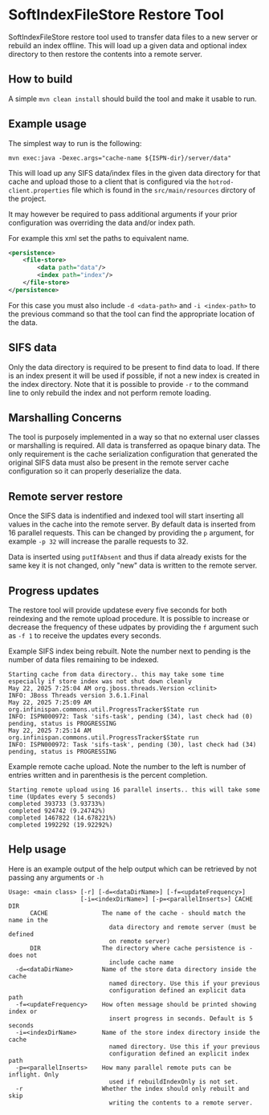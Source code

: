 # SoftIndexFileStore Restore Tool
SoftIndexFileStore restore tool used to transfer data files to a new server or rebuild an index offline.
This will load up a given data and optional index directory to then restore the contents into a remote server.

## How to build

A simple `mvn clean install` should build the tool and make it usable to run.

## Example usage

The simplest way to run is the following:

`mvn exec:java -Dexec.args="cache-name ${ISPN-dir}/server/data"`

This will load up any SIFS data/index files in the given data directory for that cache and
upload those to a client that is configured via the `hotrod-client.properties` file which
is found in the `src/main/resources` dirctory of the project.


It may however be required to pass additional arguments if your prior configuration was overriding
the data and/or index path.

For example this xml set the paths to equivalent name.
```xml
<persistence>
    <file-store>
        <data path="data"/>
        <index path="index"/>
    </file-store>
</persistence>
```

For this case you must also include `-d <data-path>` and `-i <index-path>` to the previous command so
that the tool can find the appropriate location of the data.

## SIFS data

Only the data directory is required to be present to find data to load. If there is an index present it will
be used if possible, if not a new index is created in the index directory.
Note that it is possible to provide `-r` to the command line to only rebuild the index and not perform remote loading.

## Marshalling Concerns

The tool is purposely implemented in a way so that no external user classes or marshalling is required.
All data is transferred as opaque binary data.
The only requirement is the cache serialization configuration that generated the original SIFS data must
also be present in the remote server cache configuration so it can properly deserialize the data.

## Remote server restore

Once the SIFS data is indentified and indexed tool will start inserting all values in the cache into the remote server.
By default data is inserted from 16 parallel requests. This can be changed by providing the `p` argument, for example 
`-p 32` will increase the paralle requests to 32.

Data is inserted using `putIfAbsent` and thus if data already exists for the same key it is not changed, only "new"
data is written to the remote server.

## Progress updates

The restore tool will provide updatese every five seconds for both reindexing and the remote upload procedure.
It is possible to increase or decrease the frequency of these udpates by providing the `f` argument such as `-f 1`
to receive the updates every seconds.

Example SIFS index being rebuilt. Note the number next to pending is the number of data files remaining to be
indexed.

```
Starting cache from data directory.. this may take some time especially if store index was not shut down cleanly
May 22, 2025 7:25:04 AM org.jboss.threads.Version <clinit>
INFO: JBoss Threads version 3.6.1.Final
May 22, 2025 7:25:09 AM org.infinispan.commons.util.ProgressTracker$State run
INFO: ISPN000972: Task 'sifs-task', pending (34), last check had (0) pending, status is PROGRESSING
May 22, 2025 7:25:14 AM org.infinispan.commons.util.ProgressTracker$State run
INFO: ISPN000972: Task 'sifs-task', pending (30), last check had (34) pending, status is PROGRESSING
```

Example remote cache upload. Note the number to the left is number of entries written
and in parenthesis is the percent completion.

```
Starting remote upload using 16 parallel inserts.. this will take some time (Updates every 5 seconds)
completed 393733 (3.93733%)
completed 924742 (9.24742%)
completed 1467822 (14.678221%)
completed 1992292 (19.92292%)
```

## Help usage

Here is an example output of the help output which can be retrieved by not passing any arguments or `-h`

```
Usage: <main class> [-r] [-d=<dataDirName>] [-f=<updateFrequency>]
                    [-i=<indexDirName>] [-p=<parallelInserts>] CACHE DIR
      CACHE               The name of the cache - should match the name in the
                            data directory and remote server (must be defined
                            on remote server)
      DIR                 The directory where cache persistence is - does not
                            include cache name
  -d=<dataDirName>        Name of the store data directory inside the cache
                            named directory. Use this if your previous
                            configuration defined an explicit data path
  -f=<updateFrequency>    How often message should be printed showing index or
                            insert progress in seconds. Default is 5 seconds
  -i=<indexDirName>       Name of the store index directory inside the cache
                            named directory. Use this if your previous
                            configuration defined an explicit index path
  -p=<parallelInserts>    How many parallel remote puts can be inflight. Only
                            used if rebuildIndexOnly is not set.
  -r                      Whether the index should only rebuilt and skip
                            writing the contents to a remote server.
```
